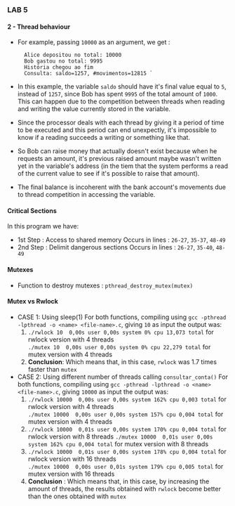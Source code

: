 ### LAB 5

#### 2 - Thread behaviour
- For example, passing `10000` as an argument, we get :

        Alice depositou no total: 10000
        Bob gastou no total: 9995
        História chegou ao fim
        Consulta: saldo=1257, #movimentos=12815 `

- In this example, the variable `saldo` should have it's final value equal to `5`, instead of `1257`, since Bob has spent `9995` of the total amount of `1000`. This can happen due to the competition between threads when reading and writing the value currently stored in the variable.
- Since the processor deals with each thread by giving it a period of time to be executed and this period can end unexpectly, it's impossible to know if a reading succeeds a writing or something like that.
- So Bob can raise money that actually doesn't exist because when he requests an amount, it's previous raised amount maybe wasn't written yet in the variable's address (in the tiem that the system performs a read of the current value to see if it's possible to raise that amount).  
- The final balance is incoherent with the bank account's movements due to thread competition in accessing the variable.

#### Critical Sections
In this program we have:
- 1st Step : Access to shared memory
    Occurs in lines : `26-27`, `35-37`, `48-49`
- 2nd Step : Delimit dangerous sections
    Occurs in lines : `26-27`, `35-40`, `48-49`

#### Mutexes
- Function to destroy mutexes : `pthread_destroy_mutex(mutex)`

#### Mutex vs Rwlock
- CASE 1: Using sleep(1)
For both functions, compiling using `gcc -pthread -lpthread -o <name> <file-name>.c`, giving `10` as input the output was:
    1. `./rwlock 10  0,00s user 0,00s system 0% cpu 13,073 total` for rwlock version with 4 threads \
    `./mutex 10  0,00s user 0,00s system 0% cpu 22,279 total` for mutex version with 4 threads
    2. **Conclusion**: Which means that, in this case, `rwlock` was 1.7 times faster than `mutex`
- CASE 2: Using different number of threads calling `consultar_conta()`
For both functions, compiling using `gcc -pthread -lpthread -o <name> <file-name>.c`, giving `10000` as input the output was:
    1. `./rwlock 10000  0,00s user 0,00s system 162% cpu 0,003 total` for rwlock version with 4 threads \
    `./mutex 10000  0,00s user 0,00s system 157% cpu 0,004 total` for mutex version with 4 threads
    2. `./rwlock 10000  0,01s user 0,00s system 170% cpu 0,004 total` for rwlock version with 8 threads
    `./mutex 10000  0,01s user 0,00s system 162% cpu 0,004 total` for mutex version with 8 threads
    3. `./rwlock 10000  0,01s user 0,00s system 178% cpu 0,004 total` for rwlock version with 16 threads \
    `./mutex 10000  0,00s user 0,01s system 179% cpu 0,005 total` for mutex version with 16 threads
    4. **Conclusion** : Which means that, in this case, by increasing the amount of threads, the results obtained with `rwlock` become better than the ones obtained with `mutex`

